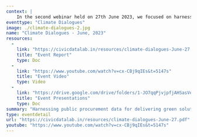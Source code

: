 ```yaml
--- 
context: |
    In the second webinar held on 27th June 2023, we focused on harnessing public procurement for delivering sustainable and green solutions to climate change. We took a deep dive into understanding how public procurement is instrumental in delivering green actions and the role of data and technological innovations.
eventtype: "Climate Dialogues"
image: ./climate-dialogues-2.jpg
name: "Climate Dialogues - June, 2023"
resources: 
  - 
    link: "https://civicdatalab.in/resources/climate-dialogues-June-27.pdf"
    title: "Event Report"
    type: Doc
  - 
    link: "https://www.youtube.com/watch?v=cx-CBj9qIEs&t=5147s"
    title: "Event Video"
    type: Video
  - 
    link: "https://drive.google.com/drive/folders/1-JO7qqPjvjpfjAHSasVeVuxDWPqnt_H4?usp=drive_link"
    title: "Event Presentations"
    type: Doc
summary: "Harnessing public procurement data for delivering green solutions"
type: eventdetail
url: "https://civicdatalab.in/resources/climate-dialogues-June-27.pdf"
youtube: "https://www.youtube.com/watch?v=cx-CBj9qIEs&t=5147s"
---
```

